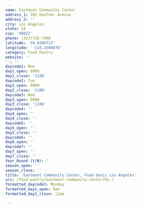 ```yaml
---
name: Eastmont Community Center
address_1: 701 Hoefner Avenue
address_2: ''
city: Los Angeles
state: CA
zip: '90022'
phone: (323)726-7998
latitude: '34.0209713'
longitude: '-118.1500876'
category: Food Pantry
website: ''
'': ''
daycode1: Mon
day1_open: 0900
day1_close: '1100'
daycode2: Tue
day2_open: 0900
day2_close: '1100'
daycode3: Wed
day3_open: 0900
day3_close: '1100'
daycode4: ''
day4_open: ''
day4_close: ''
daycode5: ''
day5_open: ''
day5_close: ''
daycode6: ''
day6_open: ''
daycode7: ''
day7_open: ''
day7_close: ''
Year_Round (Y/N): ''
season_open: ''
season_close: ''
title: 'Eastmont Community Center, Food Oasis Los Angeles'
uri: /food-pantry/eastmont-community-center701-/
formatted_daycode1: Monday
formatted_day1_open: 9am
formatted_day1_close: 11am

---
```

